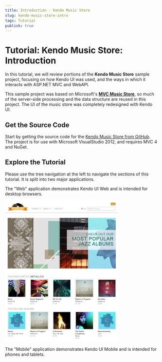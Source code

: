 ```yaml
---
title: Introduction - Kendo Music Store
slug: kendo-music-store-intro
tags: Tutorial
publish: true
---
```


# Tutorial: Kendo Music Store: Introduction

In this tutorial, we will review portions of the **Kendo Music Store** sample project,
focusing on how Kendo UI was used, and the ways in which it interacts with ASP.NET MVC
and WebAPI.

This sample project was based on Microsoft's **[MVC Music Store][1]**, so much of the
server-side processing and the data structure are reused in this project. The UI of the
music store was completely redesigned with Kendo UI.

## Get the Source Code

Start by getting the source code for the [Kendo Music Store from GitHub][2].
The project is for use with Microsoft VisualStudio 2012, and requires MVC 4 and NuGet.

## Explore the Tutorial

Please use the tree navigation at the left to navigate the sections of this tutorial.
It is split into two major applications.

The "Web" application demonstrates Kendo UI Web and is intended for desktop browsers.

![kendo-music-store-intro-web-screenshot](images/kendo-music-store-intro-web-screenshot.png)

The "Mobile" application demonstrates Kendo UI Mobile and is intended for phones and tablets.

   [1]: http://mvcmusicstore.codeplex.com/

   [2]: https://www.github.com/telerik/kendo-music-store